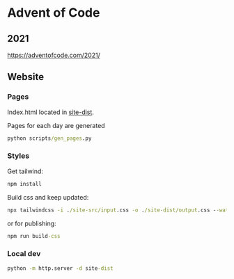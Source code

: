 # Advent of Code

## 2021

<https://adventofcode.com/2021/>

## Website

### Pages

Index.html located in [site-dist](site-dist/).

Pages for each day are generated

```cmd
python scripts/gen_pages.py
```

### Styles

Get tailwind:

```cmd
npm install
```

Build css and keep updated:

```cmd
npx tailwindcss -i ./site-src/input.css -o ./site-dist/output.css --watch
```

or for publishing:

```cmd
npm run build-css
```

### Local dev

```cmd
python -m http.server -d site-dist
```
